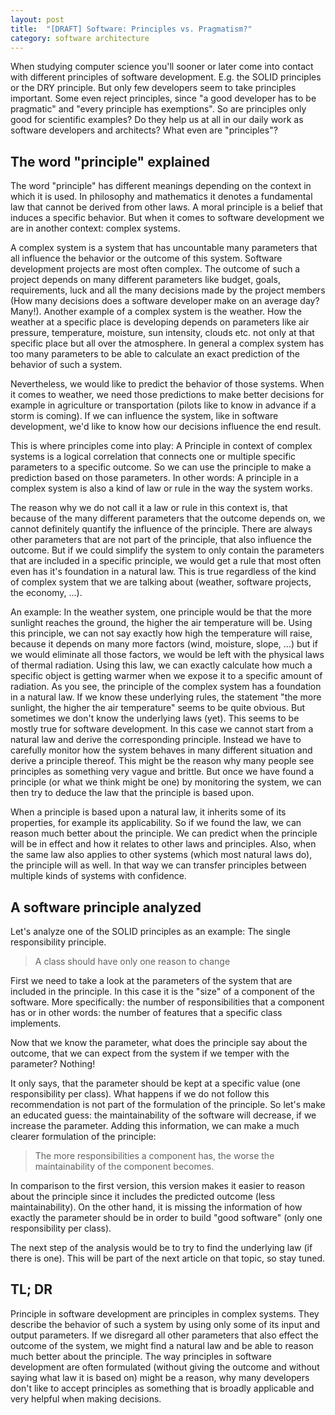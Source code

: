 ```yaml
---
layout: post
title:  "[DRAFT] Software: Principles vs. Pragmatism?"
category: software architecture
---
```


When studying computer science you'll sooner or later come into contact with different principles of software development.
E.g. the SOLID principles or the DRY principle.
But only few developers seem to take principles important.
Some even reject principles, since "a good developer has to be pragmatic" and "every principle has exemptions".
So are principles only good for scientific examples?
Do they help us at all in our daily work as software developers and architects?
What even are "principles"?

## The word "principle" explained

The word "principle" has different meanings depending on the context in which it is used.
In philosophy and mathematics it denotes a fundamental law that cannot be derived from other laws.
A moral principle is a belief that induces a specific behavior.
But when it comes to software development we are in another context: complex systems.

A complex system is a system that has uncountable many parameters that all influence the behavior or the outcome of this system.
Software development projects are most often complex.
The outcome of such a project depends on many different parameters like budget, goals, requirements, luck and all the many decisions made by the project members (How many decisions does a software developer make on an average day? Many!).
Another example of a complex system is the weather.
How the weather at a specific place is developing depends on parameters like air pressure, temperature, moisture, sun intensity, clouds etc. not only at that specific place but all over the atmosphere.
In general a complex system has too many parameters to be able to calculate an exact prediction of the behavior of such a system.

Nevertheless, we would like to predict the behavior of those systems.
When it comes to weather, we need those predictions to make better decisions for example in agriculture or transportation (pilots like to know in advance if a storm is coming).
If we can influence the system, like in software development, we'd like to know how our decisions influence the end result.

This is where principles come into play: A Principle in context of complex systems is a logical correlation that connects one or multiple specific parameters to a specific outcome.
So we can use the principle to make a prediction based on those parameters.
In other words: A principle in a complex system is also a kind of law or rule in the way the system works.

The reason why we do not call it a law or rule in this context is, that because of the many different parameters that the outcome depends on, we cannot definitely quantify the influence of the principle.
There are always other parameters that are not part of the principle, that also influence the outcome.
But if we could simplify the system to only contain the parameters that are included in a specific principle, we would get a rule that most often even has it's foundation in a natural law.
This is true regardless of the kind of complex system that we are talking about (weather, software projects, the economy, ...).

An example:
In the weather system, one principle would be that the more sunlight reaches the ground, the higher the air temperature will be.
Using this principle, we can not say exactly how high the temperature will raise, because it depends on many more factors (wind, moisture, slope, ...) but if we would eliminate all those factors, we would be left with the physical laws of thermal radiation.
Using this law, we can exactly calculate how much a specific object is getting warmer when we expose it to a specific amount of radiation.
As you see, the principle of the complex system has a foundation in a natural law.
If we know these underlying rules, the statement "the more sunlight, the higher the air temperature" seems to be quite obvious.
But sometimes we don't know the underlying laws (yet).
This seems to be mostly true for software development.
In this case we cannot start from a natural law and derive the corresponding principle.
Instead we have to carefully monitor how the system behaves in many different situation and derive a principle thereof.
This might be the reason why many people see principles as something very vague and brittle.
But once we have found a principle (or what we think might be one) by monitoring the system, we can then try to deduce the law that the principle is based upon.

When a principle is based upon a natural law, it inherits some of its properties, for example its applicability.
So if we found the law, we can reason much better about the principle.
We can predict when the principle will be in effect and how it relates to other laws and principles.
Also, when the same law also applies to other systems (which most natural laws do), the principle will as well.
In that way we can transfer principles between multiple kinds of systems with confidence.

## A software principle analyzed

Let's analyze one of the SOLID principles as an example: The single responsibility principle.

> A class should have only one reason to change

First we need to take a look at the parameters of the system that are included in the principle.
In this case it is the "size" of a component of the software.
More specifically: the number of responsibilities that a component has or in other words: the number of features that a specific class implements.

Now that we know the parameter, what does the principle say about the outcome, that we can expect from the system if we temper with the parameter?
Nothing!

It only says, that the parameter should be kept at a specific value (one responsibility per class).
What happens if we do not follow this recommendation is not part of the formulation of the principle.
So let's make an educated guess:
the maintainability of the software will decrease, if we increase the parameter.
Adding this information, we can make a much clearer formulation of the principle:

> The more responsibilities a component has, the worse the maintainability of the component becomes.

In comparison to the first version, this version makes it easier to reason about the principle since it includes the predicted outcome (less maintainability).
On the other hand, it is missing the information of how exactly the parameter should be in order to build "good software" (only one responsibility per class).

The next step of the analysis would be to try to find the underlying law (if there is one).
This will be part of the next article on that topic, so stay tuned.

## TL; DR

Principle in software development are principles in complex systems.
They describe the behavior of such a system by using only some of its input and output parameters.
If we disregard all other parameters that also effect the outcome of the system, we might find a natural law and be able to reason much better about the principle.
The way principles in software development are often formulated (without giving the outcome and without saying what law it is based on) might be a reason, why many developers don't like to accept principles as something that is broadly applicable and very helpful when making decisions.
